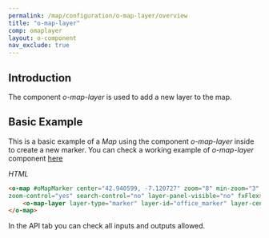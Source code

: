 ```yaml
---
permalink: /map/configuration/o-map-layer/overview
title: "o-map-layer"
comp: omaplayer
layout: o-component
nav_exclude: true
---
```



## Introduction


The component *o-map-layer* is used to add a new layer to the map.


## Basic Example

This is a basic example of a *Map* using the component *o-map-layer* inside to create a new marker.
You can check a working example of *o-map-layer* component [here](https://try.imatia.com/ontimizeweb/v15/map/main/marker)

*HTML*

```html
<o-map #oMapMarker center="42.940599, -7.120727" zoom="8" min-zoom="3" max-zoom="20"
zoom-control="yes" search-control="no" layer-panel-visible="no" fxFlex>
    <o-map-layer layer-type="marker" layer-id="office_marker" layer-center="42.240599;-8.720727" layer-menu-label="Office headquarters" layer-menu-label-secondary="Location of office headquarters"></o-map-layer>
</o-map>

```

In the API tab you can check all inputs and outputs allowed.
